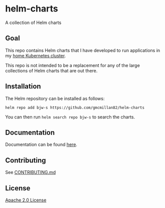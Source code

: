 # helm-charts
A collection of Helm charts

## Goal

This repo contains Helm charts that I have developed to run applications in my
[home Kubernetes cluster](https://github.com/gmcmillan82/helm-charts/).

This repo is not intended to be a replacement for any of the large collections
of Helm charts that are out there.

## Installation

The Helm repository can be installed as follows:

```console
helm repo add bjw-s https://github.com/gmcmillan82/helm-charts
```

You can then run `helm search repo bjw-s` to search the charts.

## Documentation

Documentation can be found [here](https://github.com/gmcmillan82/helm-charts/docs/).

## Contributing

See [CONTRIBUTING.md](./CONTRIBUTING.md)

## License

[Apache 2.0 License](./LICENSE)
